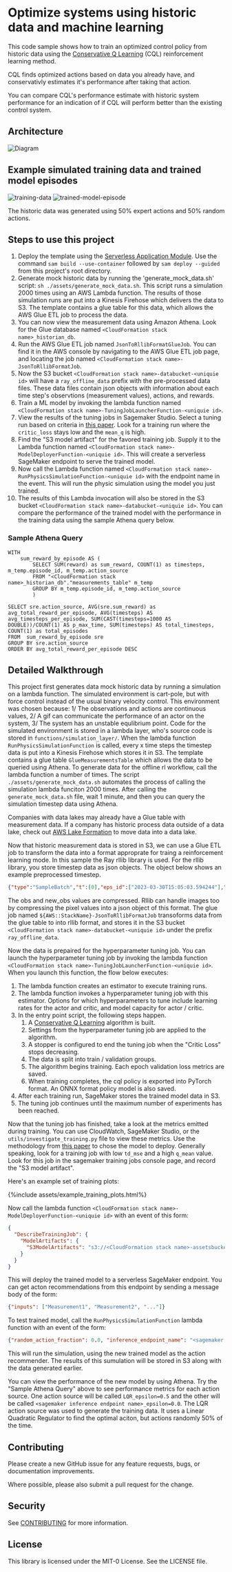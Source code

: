 # Optimize systems using historic data and machine learning

This code sample shows how to train an optimized control policy from historic data using the [Conservative Q Learning](https://sites.google.com/view/cql-offline-rl) (CQL) reinforcement learning method.

CQL finds optimized actions based on data you already have, and conservativly estimates it's performance after taking that action.

You can compare CQL's performance estimate with historic system performance for an indication of if CQL will perform better than the existing control system.


## Architecture
![Diagram](assets/offline_rl_architecture.svg)

## Example simulated training data and trained model episodes
![training-data](assets/cartpole_training_data.gif "episode from training data") ![trained-model-episode](assets/cartpole_trained_model.gif "episode using trained model")

The historic data was generated using 50% expert actions and 50% random actions.


## Steps to use this project
1. Deploy the template using the [Serverless Application Module](https://aws.amazon.com/serverless/sam/). Use the command `sam build --use-container` followed by `sam deploy --guided` from this project's root directory.
2. Generate mock historic data by running the 'generate_mock_data.sh' script: `sh ./assets/generate_mock_data.sh`. This script runs a simulation 2000 times using an AWS Lambda function. The results of those simulation runs are put into a Kinesis Firehose which delivers the data to S3. The template contains a glue table for this data, which allows the AWS Glue ETL job to process the data.
3. You can now view the measurement data using Amazon Athena. Look for the Glue database named `<CloudFormation stack name>_historian_db`.
4. Run the AWS Glue ETL job named `JsonToRllibFormatGlueJob`. You can find it in the AWS console by navigating to the AWS Glue ETL job page, and locating the job named `<CloudFormation stack name>-JsonToRllibFormatJob`.
5. Now the S3 bucket `<CloudFormation stack name>-databucket-<uniquie id>` will have a `ray_offline_data` prefix with the pre-processed data files. These data files contain json objects with information about each time step's observtions (measurement values), actions, and rewards.
6. Train a ML model by invoking the lambda function named `<CloudFormation stack name>-TuningJobLauncherFunction-<uniquie id>`.
7. View the results of the tuning jobs in Sagemaker Studio. Select a tuning run based on criteria in [this paper](https://arxiv.org/abs/2109.10813). Look for a training run where the `critic_loss` stays low and the `mean_q` is high.
8. Find the "S3 model artifact" for the favored training job. Supply it to the Lambda function named `<CloudFormation stack name>-ModelDeployerFunction-<uniquie id>`. This will create a serverless SageMaker endpoint to serve the trained model.
9. Now call the Lambda function named `<CloudFormation stack name>-RunPhysicsSimulationFunction-<uniquie id>` with the endpoint name in the event. This will run the physic simulation using the model you just trained.
10. The results of this Lambda invocation will also be stored in the S3 bucket `<CloudFormation stack name>-databucket-<uniquie id>`. You can compare the performance of the trained model with the performance in the training data using the sample Athena query below.


### Sample Athena Query
```
WITH 
    sum_reward_by_episode AS (
        SELECT SUM(reward) as sum_reward, COUNT(1) as timesteps, m_temp.episode_id, m_temp.action_source
        FROM "<CloudFormation stack name>_historian_db"."measurements_table" m_temp
        GROUP BY m_temp.episode_id, m_temp.action_source
        )

SELECT sre.action_source, AVG(sre.sum_reward) as avg_total_reward_per_episode, AVG(timesteps) AS avg_timesteps_per_episode, SUM(CAST(timesteps=1000 AS DOUBLE))/COUNT(1) AS p_max_time, SUM(timesteps) AS total_timesteps, COUNT(1) as total_episodes
FROM  sum_reward_by_episode sre
GROUP BY sre.action_source
ORDER BY avg_total_reward_per_episode DESC
```

## Detailed Walkthrough
This project first generates data mock historic data by running a simulation on a lambda function. The simulated environment is cart-pole, but with force control instead of the usual binary velocity control. This environment was chosen because: 1/ The observations and actions are continuous values, 2/ A gif can communicate the performance of an actor on the system, 3/ The system has an unstable equlibrium point. Code for the simulated environment is stored in a lambda layer, who's source code is stored in `functions/simulation_layer/`. When the lambda function `RunPhysicsSimulationFunction` is called, every x time steps the timestep data is put into a Kinesis Firehose which stores it in S3. The template contains a glue table `GlueMeasurementsTable` which allows the data to be queried using Athena. To generate data for the offline rl workflow, call the lambda function a number of times. The script `./assets/generate_mock_data.sh` automates the process of calling the simulation lambda funciton 2000 times. After calling the `generate_mock_data.sh` file, wait 1 minute, and then you can query the simulation timestep data using Athena. 

Companies with data lakes may already have a Glue table with measurement data. If a company has historic process data outside of a data lake, check out [AWS Lake Formation](https://aws.amazon.com/lake-formation/) to move data into a data lake.

Now that historic measurement data is stored in S3, we can use a Glue ETL job to transform the data into a format approprate for traing a reinforcement learning mode. In this sample the Ray rllib library is used. For the rllib library, you store timestep data as json objects. The object below shows an example preprocessed timestep.
```json
{"type":"SampleBatch","t":[0],"eps_id":["2023-03-30T15:05:03.594244"],"agent_index":[0],"obs":"BCJNGGhAkAAAAAAAAAB5iwAAAFKABZWFAAEA8hmMEm51bXB5LmNvcmUubnVtZXJpY5SMC19mcm9tYnVmZmVylJOUKJYQLgDxBQAluCU/DVrGu0IttrzBA7+9lIwFQADxFpSMBWR0eXBllJOUjAJmNJSJiIeUUpQoSwOMATyUTk5OSv////8FAPAFSwB0lGJLAUsEhpSMAUOUdJRSlC4AAAAA","actions":[[-0.04558326676487923]],"action_prob":[1],"action_logp":[0],"rewards":[12.524022102355957],"prev_actions":[[0]],"prev_rewards":[0],"dones":[false],"infos":[{}],"new_obs":"BCJNGGhAkAAAAAAAAAB5iwAAAFKABZWFAAEA8hmMEm51bXB5LmNvcmUubnVtZXJpY5SMC19mcm9tYnVmZmVylJOUKJYQLgDxBQB6nSU/Yq6mPIdbobzUHgK+lIwFQADxFpSMBWR0eXBllJOUjAJmNJSJiIeUUpQoSwOMATyUTk5OSv////8FAPAFSwB0lGJLAUsEhpSMAUOUdJRSlC4AAAAA","unroll_id":[1800]}
```
The obs and new_obs values are compressed. Rllib can handle images too by compressing the pixel values into a json object of this format.
The glue job named `${AWS::StackName}-JsonToRllibFormatJob` transoforms data from the glue table to into rllib format, and stores it in the S3 bucket `<CloudFormation stack name>-databucket-<uniquie id>` under the prefix `ray_offline_data`. 

Now the data is prepaired for the hyperparameter tuning job. You can launch the hyperparameter tuning job by invoking the lambda function `<CloudFormation stack name>-TuningJobLauncherFunction-<uniquie id>`.
When you launch this function, the flow below executes:
1. The lambda function creates an estimator to execute training runs.
2. The lambda function invokes a hyperparameter tuning job with this estimator. Options for which hyperparameters to tune include learning rates for the actor and critic, and model capacity for actor / critic.
3. In the entry point script, the following steps happen.
   1. A [Conservative Q Learning](https://docs.ray.io/en/latest/rllib/rllib-algorithms.html#cql) algorithm is built.
   2. Settings from the hyperparameter tuning job are applied to the algorithm.
   3. A stopper is configured to end the tuning job when the "Critic Loss" stops decreasing.
   4. The data is split into train / validation groups.
   5. The algorithm begins training. Each epoch validation loss metrics are saved.
   6. When training completes, the cql policy is exported into PyTorch format. An ONNX format policy model is also saved.
4. After each training run, SageMaker stores the trained model data in S3.
5. The tuning job continues until the maximum number of experiments has been reached.

Now that the tuning job has finished, take a look at the metrics emitted during training. You can use CloudWatch, SageMaker Studio, or the `utils/investigate_training.py` file to view these metrics. Use the methodology from [this paper](https://arxiv.org/abs/2109.10813) to chose the model to deploy. Generally speaking, look for a training job with low `td_mse` and a high `q_mean` value. Look for this job in the sagemaker training jobs console page, and record the "S3 model artifact".

Here's an example set of training plots:
<!--![Training Plots](assets/example_training_plots.html)-->
{%include assets/example_training_plots.html%}

Now call the lambda function `<CloudFormation stack name>-ModelDeployerFunction-<uniquie id>` with an event of this form:

```json
{
  "DescribeTrainingJob": {
    "ModelArtifacts": {
      "S3ModelArtifacts": "s3://<CloudFormation stack name>-assetsbucket-ngagfxwcupoc/training/offline-rl-2000-iter-230414-1622-010-ef16bf2e/output/model.tar.gz"
    }
  }
}
```
This will deploy the trained model to a serverless SageMaker endpoint. You can get acton recommendations from this endpoint by sending a message body of the form:
```json
{"inputs": ["Measurement1", "Measurement2", "..."]}
```

To test trained model, call the `RunPhysicsSimulationFunction` lambda function with an event of the form:
```json
{"random_action_fraction": 0.0, "inference_endpoint_name": "<sagemaker inference endpoint name>"}
```
This will run the simulation, using the new trained model as the action recommender. The results of this sumulation will be stored in S3 along with the data generated earlier.

You can view the performance of the new model by using Athena. Try the "Sample Athena Query" above to see performance metrics for each action source. One action source will be called `LQR_epsilon=0.5` and the other will be called `<sagemaker inference endpoint name>_epsilon=0.0`. The LQR action source was used to generate the training data. It uses a Linear Quadratic Regulator to find the optimal aciton, but actions randomly 50% of the time.

## Contributing
Please create a new GitHub issue for any feature requests, bugs, or documentation improvements.

Where possible, please also submit a pull request for the change.

## Security

See [CONTRIBUTING](CONTRIBUTING.md#security-issue-notifications) for more information.

## License

This library is licensed under the MIT-0 License. See the LICENSE file.